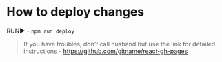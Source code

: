 # How to deploy changes

RUN▶️ - `npm run deploy`

> If you have troubles, don't call husband but use the link for detailed instructions - https://github.com/gitname/react-gh-pages
